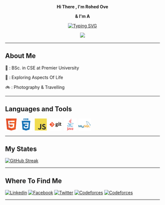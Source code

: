 <div align="center">
<b>Hi There , I'm Rohed Ove<br>

  & I'm A</b><br>
  
  [![Typing SVG](https://readme-typing-svg.demolab.com?font=Kanit&size=30&duration=3000&pause=500&center=true&vCenter=true&random=false&width=435&lines=Programmer;Web+Developer;Graphics+Designer)](https://git.io/typing-svg)

</div>

<div id="header" align="center">
  <img src="https://media.giphy.com/media/M9gbBd9nbDrOTu1Mqx/giphy.gif" width="100"/>
</div>

---

## About Me
<div align="left">
  
  📖 : BSc. in CSE at Premier University<br>
  
  🍁 : Exploring Aspects Of Life

  🚲 : Photography & Travelling
</div>

---
## Languages and Tools
<div>
  <img src="https://github.com/devicons/devicon/blob/master/icons/html5/html5-original.svg" title="HTML5" alt="HTML" width="40" height="40"/>&nbsp;
  <img src="https://github.com/devicons/devicon/blob/master/icons/css3/css3-plain-wordmark.svg"  title="CSS3" alt="CSS" width="40" height="40"/>&nbsp;
  <img src="https://github.com/devicons/devicon/blob/master/icons/javascript/javascript-original.svg" title="JavaScript" alt="JavaScript" width="40" height="40"/>&nbsp;
  <img src="https://github.com/devicons/devicon/blob/master/icons/git/git-original-wordmark.svg" title="Git" **alt="Git" width="40" height="40"/>&nbsp;
  <img src="https://github.com/devicons/devicon/blob/master/icons/java/java-original-wordmark.svg" title="Java" alt="Java" width="40" height="40"/>&nbsp;
  <img src="https://github.com/devicons/devicon/blob/master/icons/mysql/mysql-original-wordmark.svg" title="MySQL"  alt="MySQL" width="40" height="40"/>
</div>

---

## My States

[![GitHub Streak](https://github-readme-streak-stats.herokuapp.com?user=RohedOve&theme=tokyonight)](https://git.io/streak-stats)

---

## Where To Find Me

[![Linkedin](https://img.shields.io/badge/LinkedIn-0077B5?style=flat-square&logo=linkedin&logoColor=white)](https://www.linkedin.com/in/rohed-ove/)
[![Facebook](https://img.shields.io/badge/Facebook-1877F2?style=flat-square&logo=facebook&logoColor=white)](https://www.facebook.com/rohed.ove.12/)
[![Twitter](https://img.shields.io/badge/Twitter-1DA1F2?style=flat-square&logo=twitter&logoColor=white)](https://twitter.com/Rohed_Ove)
[![Codeforces](https://img.shields.io/badge/Codeforces-445f9d?style=flat-square&logo=Codeforces&logoColor=white)](https://codeforces.com/profile/Rohed.Ove)
[![Codeforces](https://img.shields.io/badge/Instragram-purple?style=flat-square&logo=Codeforces&logoColor=white)](https://codeforces.com/profile/Rohed.Ove)



---

<!--
**Rohed123/Rohed123** is a ✨ _special_ ✨ repository because its `README.md` (this file) appears on your GitHub profile.
Here are some ideas to get you started:
- 🔭 I’m currently working on ...
- 🌱 I’m currently learning ...
- 💬 Ask me about ...
- 📫 How to reach me: ...
-->
